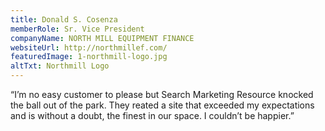 ```yaml
---
title: Donald S. Cosenza
memberRole: Sr. Vice President
companyName: NORTH MILL EQUIPMENT FINANCE
websiteUrl: http://northmillef.com/
featuredImage: 1-northmill-logo.jpg
altTxt: Northmill Logo
---
```


“I’m no easy customer to please but Search Marketing Resource knocked the ball out of the park. They reated a site that exceeded my expectations and is without a doubt, the finest in our space. I couldn’t be happier.”